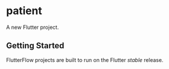 # patient

A new Flutter project.

## Getting Started

FlutterFlow projects are built to run on the Flutter _stable_ release.
